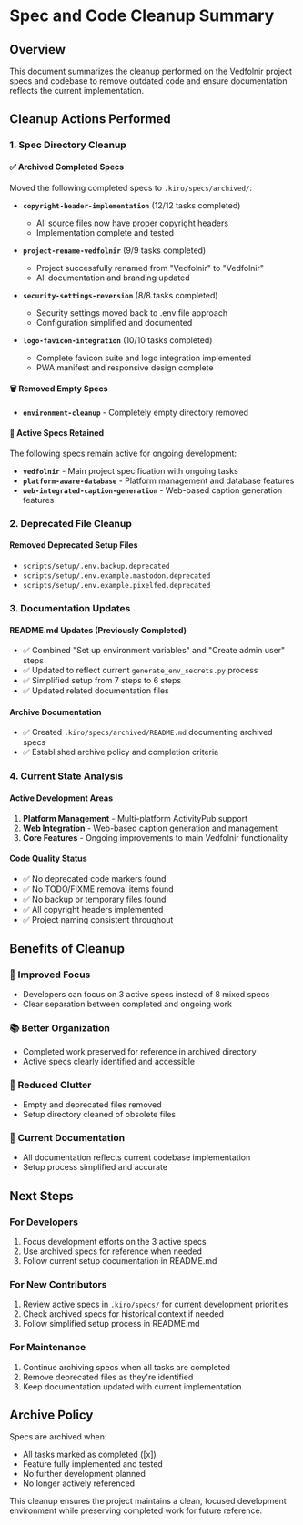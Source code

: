 # Spec and Code Cleanup Summary

## Overview
This document summarizes the cleanup performed on the Vedfolnir project specs and codebase to remove outdated code and ensure documentation reflects the current implementation.

## Cleanup Actions Performed

### 1. Spec Directory Cleanup

#### ✅ Archived Completed Specs
Moved the following completed specs to `.kiro/specs/archived/`:

- **`copyright-header-implementation`** (12/12 tasks completed)
  - All source files now have proper copyright headers
  - Implementation complete and tested

- **`project-rename-vedfolnir`** (9/9 tasks completed)  
  - Project successfully renamed from "Vedfolnir" to "Vedfolnir"
  - All documentation and branding updated

- **`security-settings-reversion`** (8/8 tasks completed)
  - Security settings moved back to .env file approach
  - Configuration simplified and documented

- **`logo-favicon-integration`** (10/10 tasks completed)
  - Complete favicon suite and logo integration implemented
  - PWA manifest and responsive design complete

#### 🗑️ Removed Empty Specs
- **`environment-cleanup`** - Completely empty directory removed

#### 📁 Active Specs Retained
The following specs remain active for ongoing development:

- **`vedfolnir`** - Main project specification with ongoing tasks
- **`platform-aware-database`** - Platform management and database features
- **`web-integrated-caption-generation`** - Web-based caption generation features

### 2. Deprecated File Cleanup

#### Removed Deprecated Setup Files
- `scripts/setup/.env.backup.deprecated`
- `scripts/setup/.env.example.mastodon.deprecated` 
- `scripts/setup/.env.example.pixelfed.deprecated`

### 3. Documentation Updates

#### README.md Updates (Previously Completed)
- ✅ Combined "Set up environment variables" and "Create admin user" steps
- ✅ Updated to reflect current `generate_env_secrets.py` process
- ✅ Simplified setup from 7 steps to 6 steps
- ✅ Updated related documentation files

#### Archive Documentation
- ✅ Created `.kiro/specs/archived/README.md` documenting archived specs
- ✅ Established archive policy and completion criteria

### 4. Current State Analysis

#### Active Development Areas
1. **Platform Management** - Multi-platform ActivityPub support
2. **Web Integration** - Web-based caption generation and management
3. **Core Features** - Ongoing improvements to main Vedfolnir functionality

#### Code Quality Status
- ✅ No deprecated code markers found
- ✅ No TODO/FIXME removal items found
- ✅ No backup or temporary files found
- ✅ All copyright headers implemented
- ✅ Project naming consistent throughout

## Benefits of Cleanup

### 🎯 Improved Focus
- Developers can focus on 3 active specs instead of 8 mixed specs
- Clear separation between completed and ongoing work

### 📚 Better Organization  
- Completed work preserved for reference in archived directory
- Active specs clearly identified and accessible

### 🧹 Reduced Clutter
- Empty and deprecated files removed
- Setup directory cleaned of obsolete files

### 📖 Current Documentation
- All documentation reflects current codebase implementation
- Setup process simplified and accurate

## Next Steps

### For Developers
1. Focus development efforts on the 3 active specs
2. Use archived specs for reference when needed
3. Follow current setup documentation in README.md

### For New Contributors
1. Review active specs in `.kiro/specs/` for current development priorities
2. Check archived specs for historical context if needed
3. Follow simplified setup process in README.md

### For Maintenance
1. Continue archiving specs when all tasks are completed
2. Remove deprecated files as they're identified
3. Keep documentation updated with current implementation

## Archive Policy

Specs are archived when:
- All tasks marked as completed ([x])
- Feature fully implemented and tested  
- No further development planned
- No longer actively referenced

This cleanup ensures the project maintains a clean, focused development environment while preserving completed work for future reference.